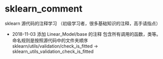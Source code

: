# sklearn_comment
sklearn 源代码的注释学习 （初级学习者，很多基础知识的注释，高手请指点）
- 2018-11-03 添加 Linear_Model/base 的注释 包含所有调用的函数，类等。命名规则是按照源代码中的文件夹顺序 
             sklearn/utils/validation/check_is_fitted -> sklearn_utils_validation_check_is_fitted
           
